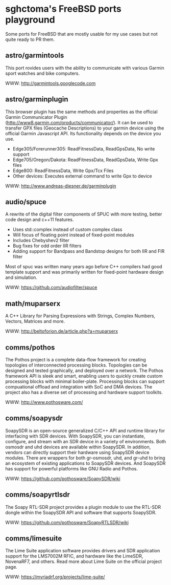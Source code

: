 sghctoma's FreeBSD ports playground
===================================

Some ports for FreeBSD that are mostly usable for my use cases but not quite
ready to PR them.

astro/garmintools
-----------------

This port rovides users with the ability to communicate with various Garmin
sport watches and bike computers.

WWW: http://garmintools.googlecode.com

astro/garminplugin
------------------

This browser plugin has the same methods and properties as the official
Garmin Communicator Plugin (http://www8.garmin.com/products/communicator/).
It can be used to transfer GPX files (Geocache Descriptions) to your garmin
device using the official Garmin Javascript API. Its functionality depends on
the device you use.
- Edge305/Forerunner305: ReadFitnessData, ReadGpsData, No write support
- Edge705/Oregon/Dakota: ReadFitnessData, ReadGpsData, Write Gpx files
- Edge800: ReadFitnessData, Write Gpx/Tcx Files
- Other devices: Executes external command to write Gpx to device

WWW: http://www.andreas-diesner.de/garminplugin

audio/spuce
-----------

A rewrite of the digital filter components of SPUC with more testing, better
code design and c++11 features.

 - Uses std::complex instead of custom complex class
 - Will focus of floating point instead of fixed-point modules
 - Includes Chebyshev2 filter
 - Bug fixes for odd order IIR filters
 - Adding support for Bandpass and Bandstop designs for both IIR and FIR filter

Most of spuc was written many years ago before C++ compilers had good template
support and was primarily written for fixed-point hardware design and
simulation.

WWW: https://github.com/audiofilter/spuce

math/muparserx
--------------

A C++ Library for Parsing Expressions with Strings, Complex Numbers, Vectors,
Matrices and more.

WWW: http://beltoforion.de/article.php?a=muparserx

comms/pothos
------------

The Pothos project is a complete data-flow framework for creating topologies of
interconnected processing blocks. Topologies can be designed and tested
graphically, and deployed over a network. The Pothos framework API is sleek and
smart, enabling users to quickly create custom processing blocks with minimal
boiler-plate. Processing blocks can support compuational offload and integration
with SoC and DMA devices. The project also has a diverse set of processing and
hardware support toolkits.

WWW: http://www.pothosware.com/

comms/soapysdr
--------------

SoapySDR is an open-source generalized C/C++ API and runtime library for
interfacing with SDR devices. With SoapySDR, you can instantiate, configure, and
stream with an SDR device in a variety of environments. Both osmosdr and uhd
devices are available within SoapySDR. In addition, vendors can directly support
their hardware using SoapySDR device modules. There are wrappers for both
gr-osmosdr, uhd, and gr-uhd to bring an ecosystem of existing applications to
SoapySDR devices. And SoapySDR has support for powerful platforms like GNU Radio
and Pothos.

WWW: https://github.com/pothosware/SoapySDR/wiki

comms/soapyrtlsdr
-----------------

The Soapy RTL-SDR project provides a plugin module to use the RTL-SDR dongle
within the SoapySDR API and software that supports SoapySDR.

WWW: https://github.com/pothosware/SoapyRTLSDR/wiki

comms/limesuite
---------------

The Lime Suite application software provides drivers and SDR application
support for the LMS7002M RFIC, and hardware like the LimeSDR, NovenaRF7,
and others. Read more about Lime Suite on the official project page.

WWW: https://myriadrf.org/projects/lime-suite/
